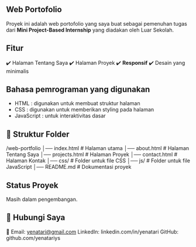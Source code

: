 ## Web Portofolio
Proyek ini adalah web portofolio yang saya buat sebagai pemenuhan tugas dari **Mini Project-Based Internship** yang diadakan oleh Luar Sekolah.

## Fitur
✔️ Halaman Tentang Saya
✔️ Halaman Proyek
✔️ **Responsif**
✔️ Desain yang minimalis

## Bahasa pemrograman yang digunakan
* HTML : digunakan untuk membuat struktur halaman
* CSS : digunakan untuk memberikan styling pada halaman 
* JavaScript : untuk interaktivitas dasar

## 📁 Struktur Folder
/web-portfolio 
│── index.html # Halaman utama 
│── about.html # Halaman Tentang Saya 
│── projects.html # Halaman Proyek 
│── contact.html # Halaman Kontak
│── css/ # Folder untuk file CSS 
│── js/ # Folder untuk file JavaScript 
│── README.md # Dokumentasi proyek

## Status Proyek
Masih dalam pengembangan.

## 💬 Hubungi Saya
📧 Email: yenatari@gmail.com
LinkedIn: linkedin.com/in/yenatari
GitHub: github.com/yenatariys
